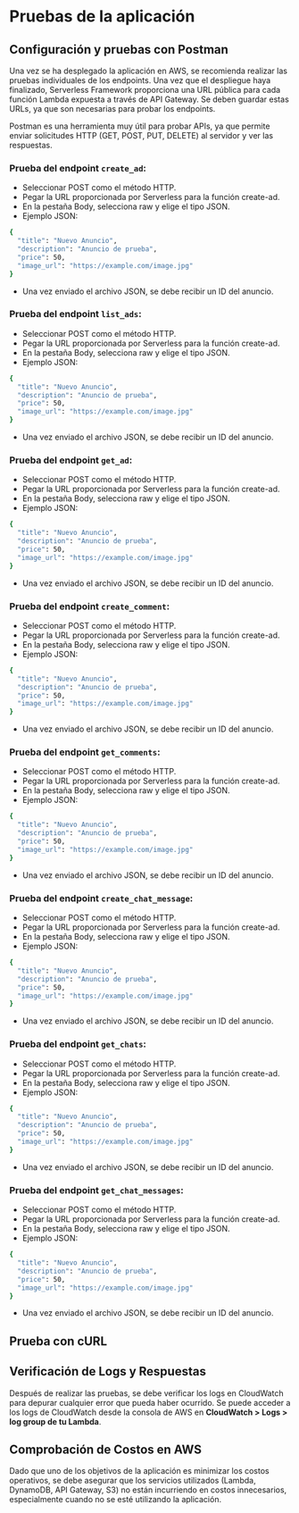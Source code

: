 # Pruebas de la aplicación

## Configuración y pruebas con Postman

Una vez se ha desplegado la aplicación en AWS, se recomienda realizar las pruebas individuales de los endpoints. Una vez que el despliegue haya finalizado, Serverless Framework proporciona una URL pública para cada función Lambda expuesta a través de API Gateway. Se deben guardar estas URLs, ya que son necesarias para probar los endpoints.

Postman es una herramienta muy útil para probar APIs, ya que permite enviar solicitudes HTTP (GET, POST, PUT, DELETE) al servidor y ver las respuestas.

### Prueba del endpoint ```create_ad```:
- Seleccionar POST como el método HTTP.
- Pegar la URL proporcionada por Serverless para la función create-ad.
- En la pestaña Body, selecciona raw y elige el tipo JSON.
- Ejemplo JSON:
```bash
{
  "title": "Nuevo Anuncio",
  "description": "Anuncio de prueba",
  "price": 50,
  "image_url": "https://example.com/image.jpg"
}

```
- Una vez enviado el archivo JSON, se debe recibir un ID del anuncio.

### Prueba del endpoint ```list_ads```:
- Seleccionar POST como el método HTTP.
- Pegar la URL proporcionada por Serverless para la función create-ad.
- En la pestaña Body, selecciona raw y elige el tipo JSON.
- Ejemplo JSON:
```bash
{
  "title": "Nuevo Anuncio",
  "description": "Anuncio de prueba",
  "price": 50,
  "image_url": "https://example.com/image.jpg"
}

```
- Una vez enviado el archivo JSON, se debe recibir un ID del anuncio.

### Prueba del endpoint ```get_ad```:
- Seleccionar POST como el método HTTP.
- Pegar la URL proporcionada por Serverless para la función create-ad.
- En la pestaña Body, selecciona raw y elige el tipo JSON.
- Ejemplo JSON:
```bash
{
  "title": "Nuevo Anuncio",
  "description": "Anuncio de prueba",
  "price": 50,
  "image_url": "https://example.com/image.jpg"
}

```
- Una vez enviado el archivo JSON, se debe recibir un ID del anuncio.

### Prueba del endpoint ```create_comment```:
- Seleccionar POST como el método HTTP.
- Pegar la URL proporcionada por Serverless para la función create-ad.
- En la pestaña Body, selecciona raw y elige el tipo JSON.
- Ejemplo JSON:
```bash
{
  "title": "Nuevo Anuncio",
  "description": "Anuncio de prueba",
  "price": 50,
  "image_url": "https://example.com/image.jpg"
}

```
- Una vez enviado el archivo JSON, se debe recibir un ID del anuncio.

### Prueba del endpoint ```get_comments```:
- Seleccionar POST como el método HTTP.
- Pegar la URL proporcionada por Serverless para la función create-ad.
- En la pestaña Body, selecciona raw y elige el tipo JSON.
- Ejemplo JSON:
```bash
{
  "title": "Nuevo Anuncio",
  "description": "Anuncio de prueba",
  "price": 50,
  "image_url": "https://example.com/image.jpg"
}

```
- Una vez enviado el archivo JSON, se debe recibir un ID del anuncio.

### Prueba del endpoint ```create_chat_message```:
- Seleccionar POST como el método HTTP.
- Pegar la URL proporcionada por Serverless para la función create-ad.
- En la pestaña Body, selecciona raw y elige el tipo JSON.
- Ejemplo JSON:
```bash
{
  "title": "Nuevo Anuncio",
  "description": "Anuncio de prueba",
  "price": 50,
  "image_url": "https://example.com/image.jpg"
}

```
- Una vez enviado el archivo JSON, se debe recibir un ID del anuncio.

### Prueba del endpoint ```get_chats```:
- Seleccionar POST como el método HTTP.
- Pegar la URL proporcionada por Serverless para la función create-ad.
- En la pestaña Body, selecciona raw y elige el tipo JSON.
- Ejemplo JSON:
```bash
{
  "title": "Nuevo Anuncio",
  "description": "Anuncio de prueba",
  "price": 50,
  "image_url": "https://example.com/image.jpg"
}

```
- Una vez enviado el archivo JSON, se debe recibir un ID del anuncio.

### Prueba del endpoint ```get_chat_messages```:
- Seleccionar POST como el método HTTP.
- Pegar la URL proporcionada por Serverless para la función create-ad.
- En la pestaña Body, selecciona raw y elige el tipo JSON.
- Ejemplo JSON:
```bash
{
  "title": "Nuevo Anuncio",
  "description": "Anuncio de prueba",
  "price": 50,
  "image_url": "https://example.com/image.jpg"
}

```
- Una vez enviado el archivo JSON, se debe recibir un ID del anuncio.

## Prueba con cURL

## Verificación de Logs y Respuestas
Después de realizar las pruebas, se debe verificar los logs en CloudWatch para depurar cualquier error que pueda haber ocurrido. Se puede acceder a los logs de CloudWatch desde la consola de AWS en <strong>CloudWatch > Logs > log group de tu Lambda</strong>.

## Comprobación de Costos en AWS
Dado que uno de los objetivos de la aplicación es minimizar los costos operativos, se debe asegurar que los servicios utilizados (Lambda, DynamoDB, API Gateway, S3) no están incurriendo en costos innecesarios, especialmente cuando no se esté utilizando la aplicación.

